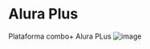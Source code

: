 # Alura Plus
Plataforma combo+ Alura PLus
![image](https://user-images.githubusercontent.com/106604805/231307057-83387b9f-3eea-406e-ad20-3e84ce2fff44.png)
